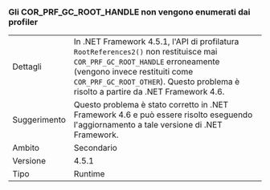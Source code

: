 ### <a name="corprfgcroothandles-are-not-being-enumerated-by-profilers"></a>Gli COR_PRF_GC_ROOT_HANDLE non vengono enumerati dai profiler

|   |   |
|---|---|
|Dettagli|In .NET Framework 4.5.1, l'API di profilatura <code>RootReferences2()</code> non restituisce mai <code>COR_PRF_GC_ROOT_HANDLE</code> erroneamente (vengono invece restituiti come <code>COR_PRF_GC_ROOT_OTHER</code>). Questo problema è risolto a partire da .NET Framework 4.6.|
|Suggerimento|Questo problema è stato corretto in .NET Framework 4.6 e può essere risolto eseguendo l'aggiornamento a tale versione di .NET Framework.|
|Ambito|Secondario|
|Versione|4.5.1|
|Tipo|Runtime|

